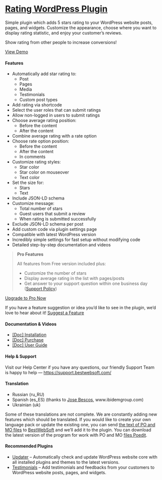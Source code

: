 <a href="https://bestwebsoft.com/products/wordpress/plugins/rating/" target=_blank>Rating WordPress Plugin</a>
========================

<p>Simple plugin which adds 5 stars rating to your WordPress website posts, pages, and widgets. Customize the appearance, choose where you want to display rating statistic, and enjoy your customer&#8217;s reviews.</p>
<p>Show rating from other people to increase conversions!</p>
<p><a href="https://bestwebsoft.com/demo-rating-by-bestwebsoft/?ref=readme" rel="nofollow ugc">View Demo</a></p>
<h4>Features</h4>
<ul>
<li>Automatically add star rating to:
<ul>
<li>Post</li>
<li>Pages</li>
<li>Media</li>
<li>Testimonials</li>
<li>Custom post types</li>
</ul>
</li>
<li>Add rating via shortcode</li>
<li>Select the user roles that can submit ratings</li>
<li>Allow non-logged in users to submit ratings</li>
<li>Choose average rating position:
<ul>
<li>Before the content</li>
<li>After the content</li>
</ul>
</li>
<li>Combine average rating with a rate option</li>
<li>Choose rate option position:
<ul>
<li>Before the content</li>
<li>After the content</li>
<li>In comments</li>
</ul>
</li>
<li>Customize rating styles:
<ul>
<li>Star color</li>
<li>Star color on mouseover</li>
<li>Text color</li>
</ul>
</li>
<li>Set the size for:
<ul>
<li>Stars</li>
<li>Text</li>
</ul>
</li>
<li>Include JSON-LD schema</li>
<li>Customize message:
<ul>
<li>Total number of stars</li>
<li>Guest users that submit a review</li>
<li>When rating is submitted successfully</li>
</ul>
</li>
<li>Exclude JSON-LD schema per post</li>
<li>Add custom code via plugin settings page</li>
<li>Compatible with latest WordPress version</li>
<li>Incredibly simple settings for fast setup without modifying code</li>
<li>Detailed step-by-step documentation and videos</li>
</ul>
<blockquote>
<p><strong>Pro Features</strong></p>
<p>All features from Free version included plus:</p>
<ul>
<li>Customize the number of stars</li>
<li>Display average rating in the list with pages/posts</li>
<li>Get answer to your support question within one business day (<a href="https://bestwebsoft.com/support-policy/" rel="nofollow ugc">Support Policy</a>)</li>
</ul>
</blockquote>
<p><a href="https://bestwebsoft.com/products/wordpress/plugins/rating/?k=4808d50a7d9757de9577e1ce29ea07f6" rel="nofollow ugc">Upgrade to Pro Now</a></p>
<p>If you have a feature suggestion or idea you&#8217;d like to see in the plugin, we&#8217;d love to hear about it! <a href="https://support.bestwebsoft.com/hc/en-us/requests/new" rel="nofollow ugc">Suggest a Feature</a></p>
<h4>Documentation &amp; Videos</h4>
<ul>
<li><a href="https://docs.google.com/document/d/1-hvn6WRvWnOqj5v5pLUk7Awyu87lq5B_dO-Tv-MC9JQ/" rel="nofollow ugc">[Doc] Installation</a></li>
<li><a href="https://docs.google.com/document/d/1EUdBVvnm7IHZ6y0DNyldZypUQKpB8UVPToSc_LdOYQI/edit" rel="nofollow ugc">[Doc] Purchase</a></li>
<li><a href="https://bestwebsoft.com/documentation/rating/rating-user-guide/" rel="nofollow ugc">[Doc] User Guide</a></li>
</ul>
<h4>Help &amp; Support</h4>
<p>Visit our Help Center if you have any questions, our friendly Support Team is happy to help — <a href="https://support.bestwebsoft.com/" rel="nofollow ugc">https://support.bestwebsoft.com/</a></p>
<h4>Translation</h4>
<ul>
<li>Russian (ru_RU)</li>
<li>Spanish (es_ES) (thanks to <a href="mailto:&#x6a;&#109;&#x62;e&#115;&#x63;&#111;&#x73;&#064;&#x69;&#098;&#x69;&#100;&#x65;&#109;&#x67;r&#111;&#x75;&#112;&#x2e;&#099;&#x6f;&#109;" rel="nofollow ugc">Jose Bescos</a>, www.ibidemgroup.com)</li>
<li>Ukrainian (uk)</li>
</ul>
<p>Some of these translations are not complete. We are constantly adding new features which should be translated. If you would like to create your own language pack or update the existing one, you can send <a href="https://codex.wordpress.org/Translating_WordPress" rel="nofollow ugc">the text of PO and MO files</a> to <a href="https://support.bestwebsoft.com/hc/en-us/requests/new" rel="nofollow ugc">BestWebSoft</a> and we&#8217;ll add it to the plugin. You can download the latest version of the program for work with PO and MO <a href="http://www.poedit.net/download.php" rel="nofollow ugc">files Poedit</a>.</p>
<h4>Recommended Plugins</h4>
<ul>
<li><a href="https://bestwebsoft.com/products/wordpress/plugins/updater/?k=c7ce6f79072aa3d73d66318b2370b719" rel="nofollow ugc">Updater</a> &#8211; Automatically check and update WordPress website core with all installed plugins and themes to the latest versions.</li>
<li><a href="https://bestwebsoft.com/products/wordpress/plugins/testimonials/" rel="nofollow ugc">Testimonials</a> &#8211; Add testimonials and feedbacks from your customers to WordPress website posts, pages, and widgets.</li>
</ul>
